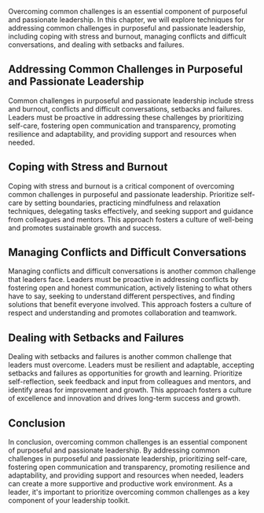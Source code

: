 
Overcoming common challenges is an essential component of purposeful and passionate leadership. In this chapter, we will explore techniques for addressing common challenges in purposeful and passionate leadership, including coping with stress and burnout, managing conflicts and difficult conversations, and dealing with setbacks and failures.

Addressing Common Challenges in Purposeful and Passionate Leadership
--------------------------------------------------------------------

Common challenges in purposeful and passionate leadership include stress and burnout, conflicts and difficult conversations, setbacks and failures. Leaders must be proactive in addressing these challenges by prioritizing self-care, fostering open communication and transparency, promoting resilience and adaptability, and providing support and resources when needed.

Coping with Stress and Burnout
------------------------------

Coping with stress and burnout is a critical component of overcoming common challenges in purposeful and passionate leadership. Prioritize self-care by setting boundaries, practicing mindfulness and relaxation techniques, delegating tasks effectively, and seeking support and guidance from colleagues and mentors. This approach fosters a culture of well-being and promotes sustainable growth and success.

Managing Conflicts and Difficult Conversations
----------------------------------------------

Managing conflicts and difficult conversations is another common challenge that leaders face. Leaders must be proactive in addressing conflicts by fostering open and honest communication, actively listening to what others have to say, seeking to understand different perspectives, and finding solutions that benefit everyone involved. This approach fosters a culture of respect and understanding and promotes collaboration and teamwork.

Dealing with Setbacks and Failures
----------------------------------

Dealing with setbacks and failures is another common challenge that leaders must overcome. Leaders must be resilient and adaptable, accepting setbacks and failures as opportunities for growth and learning. Prioritize self-reflection, seek feedback and input from colleagues and mentors, and identify areas for improvement and growth. This approach fosters a culture of excellence and innovation and drives long-term success and growth.

Conclusion
----------

In conclusion, overcoming common challenges is an essential component of purposeful and passionate leadership. By addressing common challenges in purposeful and passionate leadership, prioritizing self-care, fostering open communication and transparency, promoting resilience and adaptability, and providing support and resources when needed, leaders can create a more supportive and productive work environment. As a leader, it's important to prioritize overcoming common challenges as a key component of your leadership toolkit.
